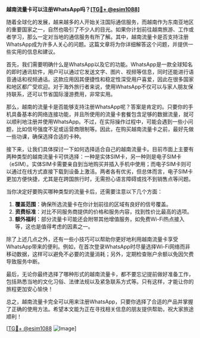**越南流量卡可以注册WhatsApp吗？[[TG💪+ @esim1088](https://t.me/s/esim1088)]**

随着全球化的发展，越来越多的人开始关注国际通信服务，而越南作为东南亚地区的重要国家之一，自然也吸引了不少人的目光。如果你计划前往越南旅游、工作或者学习，那么一定对当地的通信服务有所了解。其中，越南流量卡是否支持注册WhatsApp成为许多人关心的问题。这篇文章将为你详细解答这个问题，并提供一些实用的信息和建议。

首先，我们需要明确什么是WhatsApp以及它的功能。WhatsApp是一款全球知名的即时通讯软件，用户可以通过它发送文字、图片、视频等信息，同时还能进行语音通话和视频通话。这款应用因其便捷性和稳定性深受用户喜爱，因此在很多国家和地区都广受欢迎。对于海外旅行者来说，使用WhatsApp不仅可以与家人朋友保持联系，还可以节省国际漫游费用，非常实用。

那么，越南的流量卡是否能够支持注册WhatsApp呢？答案是肯定的。只要你的手机具备基本的网络连接功能，并且所使用的流量卡套餐包含足够的数据流量，就可以顺利地注册并使用WhatsApp。不过，在实际操作过程中，可能会遇到一些小问题，比如信号强度不足或运营商限制等。因此，在购买越南流量卡之前，最好先做一些功课，确保选择合适的卡种。

接下来，让我们具体探讨一下如何选择适合自己的越南流量卡。目前市面上主要有两种类型的越南流量卡可供选择：一种是实体SIM卡，另一种则是电子SIM卡（eSIM）。实体SIM卡需要亲自到当地购买并插入手机中使用；而电子SIM卡则可以通过在线方式直接下载到设备上激活。两者各有优劣，但总体而言，电子SIM卡更加方便快捷，尤其是在跨国旅行时，无需担心语言障碍或找不到销售点等问题。

当你决定好要购买哪种类型的流量卡后，还需要注意以下几个方面：

1. **覆盖范围**：确保所选流量卡在你计划前往的区域有良好的信号覆盖。
2. **资费标准**：对比不同服务商提供的价格和服务内容，找到性价比最高的选项。
3. **额外福利**：部分流量卡可能还会附带其他增值服务，如免费Wi-Fi热点接入等，这也是值得考虑的因素之一。

除了上述几点之外，还有一些小技巧可以帮助你更好地利用越南流量卡享受WhatsApp带来的便利。例如，在首次登录WhatsApp时尽量选择Wi-Fi网络而非移动数据，这样可以避免不必要的流量消耗；另外，定期检查账户余额以免因欠费导致服务中断。

最后，无论你最终选择了哪种形式的越南流量卡，都不要忘记提前做好准备工作，包括熟悉当地的文化习俗、法律法规以及紧急联系方式等。只有这样，才能让你的旅程更加安心愉快！

总之，越南流量卡完全可以用来注册WhatsApp，只要你选择了合适的产品并掌握了正确的使用方法。希望本文能为正在寻找相关信息的朋友提供帮助，祝大家旅途顺利！

[[TG💪+ @esim1088](https://t.me/s/esim1088) ![Image](https://i.postimg.cc/4NQfJmqS/Snipaste-2025-05-13-00-14-12.png)]